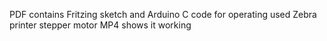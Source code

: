 PDF contains Fritzing sketch and Arduino C code for operating used Zebra printer stepper motor
MP4 shows it working
